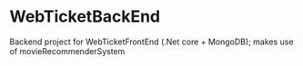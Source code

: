 # WebTicketBackEnd
Backend project for WebTicketFrontEnd (.Net core + MongoDB); makes use of movieRecommenderSystem
